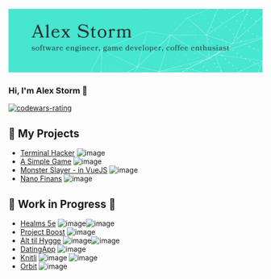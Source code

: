 ![githubreadmebanner](https://github.com/Stormeal/Stormeal/blob/main/img/cover.png?raw=true)
### Hi, I'm Alex Storm 👋
[![codewars-rating](https://www.codewars.com/users/Stormeal/badges/large)](https://www.codewars.com/users/Stormeal)

## 🚀 My Projects
- [Terminal Hacker](https://github.com/Stormeal/Terminal_Hacker) ![image](https://user-images.githubusercontent.com/32855858/175350950-cabf78aa-639b-46c0-87b9-474d9d4f41b5.png)
- [A Simple Game](https://github.com/Stormeal/A-Simple-Game) ![image](https://user-images.githubusercontent.com/32855858/175350960-ffcac6d6-b542-43fe-b3a4-b19038a70f54.png)
- [Monster Slayer - in VueJS](https://github.com/Stormeal/MonsterSlayer/tree/master) ![image](https://user-images.githubusercontent.com/32855858/175351196-03117359-5148-4a7e-96f3-b3fea88d8d86.png)
- [Nano Finans](https://github.com/Stormeal/Nanofinans) ![image](https://user-images.githubusercontent.com/32855858/175351251-430bbad5-d887-45c4-9ad0-8bf4fd828b94.png)

## 🚧 Work in Progress 🚧
- [Healms 5e](https://github.com/Stormeal/Healms-5e) ![image](https://user-images.githubusercontent.com/32855858/175351260-5cb6d8b1-b0fb-426e-85f2-6b6ba3aef27f.png)![image](https://user-images.githubusercontent.com/32855858/175351877-0cf7c008-91e9-48b5-89f8-f7edc1e37753.png)
- [Project Boost](https://github.com/Stormeal/Project_Boost) ![image](https://user-images.githubusercontent.com/32855858/175350894-c664ae22-7d57-4beb-8646-920f27e9d6b7.png)
- [Alt til Hygge](https://github.com/Stormeal/AltTilHygge-front) ![image](https://user-images.githubusercontent.com/32855858/175351269-029ef37a-082c-4284-9f70-2a7633243add.png)![image](https://user-images.githubusercontent.com/32855858/175351850-f7de9b42-0206-4eb5-87d9-fd8efd104518.png)
- [DatingApp](https://github.com/Stormeal/DatingApp) ![image](https://user-images.githubusercontent.com/32855858/175351208-2651fe5f-c642-45fd-8bec-123587a08b81.png)
- [Knitli](https://github.com/Stormeal/Knitli) ![image](https://user-images.githubusercontent.com/32855858/175351286-e31dda21-41ba-4534-a1b4-f182cb527ff8.png)
![image](https://user-images.githubusercontent.com/32855858/175351354-689dfe4e-9de0-485c-b23f-e6935e576925.png)
- [Orbit](https://github.com/Stormeal/Orbit) ![image](https://user-images.githubusercontent.com/32855858/175351436-f189534c-9099-4bcc-8a3b-f297ae00dde7.png)

<!--
**Stormeal/Stormeal** is a ✨ _special_ ✨ repository because its `README.md` (this file) appears on your GitHub profile.

Here are some ideas to get you started:

- 🔭 I’m currently working on ...
- 🌱 I’m currently learning ...
- 👯 I’m looking to collaborate on ...
- 🤔 I’m looking for help with ...
- 💬 Ask me about ...
- 📫 How to reach me: ...
- 😄 Pronouns: ...
- ⚡ Fun fact: ...
-->
